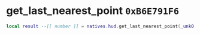 # get_last_nearest_point `0xB6E791F6`

```lua
local result --[[ number ]] = natives.hud.get_last_nearest_point(_unk0 --[[ number ]], _unk1 --[[ number ]])
```